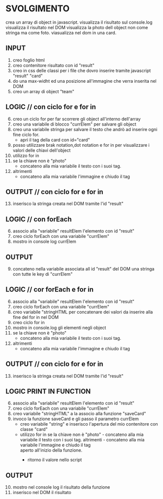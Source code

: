 # SVOLGIMENTO
crea un array di object in javascript.
visualizza il risultato sul console.log
visualizza il risultato nel DOM
visualizza la photo dell object non come stringa ma come foto.
viasualizza nel dom in una card.

## INPUT   
1. creo foglio html
2. creo contenitore risultato con id "result"
3. creo in css delle classi per i file che dovro inserire tramite javascript  "result" "card" 
4. do una max-widht ed una posizione all'immagine che verra inserita nel DOM
5. creo un array di object "team"
## LOGIC // con ciclo for e for in
6. creo un ciclo for per far scorrere gli object all'interno dell'array
7. creo una variabile di blocco "currElem" per salvare gli object
8. creo una variabile stringa per salvare il testo che andrò ad inserire ogni fine ciclo for.
    - apri il tag della card con id="card"
9. posso utilizzare brak notation,dot notation e for in per visualizzare i valori delle chiavi dell'object
10. utilizzo for in
11. se la chiave non è "photo"
    - concateno alla mia variabile il testo  con i suoi tag.
12. altrimenti
    - concateno alla mia variabile l'immagine e chiudo il tag <div>
## OUTPUT  // con ciclo for e for in
13. inserisco la stringa creata nel DOM tramite l'id "result"



## LOGIC // con forEach
6. associo alla "variabile" resultElem l'elemento con id "result"
7. creo ciclo forEach con una variabile "currElem"
8. mostro in console log currElem
## OUTPUT
9. concateno nella variabile associata all id "result" del DOM una stringa con tutte le key di "currElem"


## LOGIC // cor forEach e for in
6. associo alla "variabile" resultElem l'elemento con id "result"
7. creo ciclo forEach con una variabile "currElem"
8. creo variabile "stringHTML per concatenare dei valori da inserire alla fine del for in nel DOM
9. creo ciclo for in
10. mostro in console.log gli elementi negli object
11. se la chiave non è "photo"
    - concateno alla mia variabile il testo  con i suoi tag.
12. altrimenti
    - concateno alla mia variabile l'immagine e chiudo il tag <div>
## OUTPUT  // con ciclo for e for in
13. inserisco la stringa creata nel DOM tramite l'id "result"


## LOGIC PRINT IN FUNCTION
6. associo alla "variabile" resultElem l'elemento con id "result"
7. creo ciclo forEach con una variabile "currElem"
8. creo variabile "stringHTML" a la associo alla funzione "saveCard"
9. invoco la funzione saveCard e gli passo il parametro currElem
    - creo variabile "string" e inserisco l'apertura del mio contenitore con classe "card"
    - utilizzo for in
        se la chiave non è "photo"
            - concateno alla mia variabile il testo con i suoi tag.
        altrimenti
            - concateno alla mia variabile l'immagine e chiudo il tag <div> aperto all'inizio della funzione.
        - ritorno il valore nello script
## OUTPUT
10. mostro nel console log il risultato della funzione
11. inserisco nel DOM il risultato